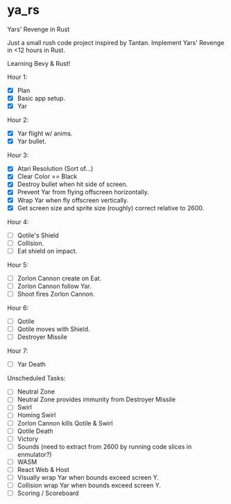 # ya_rs

Yars' Revenge in Rust

Just a small rush code project inspired by Tantan.
Implement Yars' Revenge in <12 hours in Rust.

Learning Bevy & Rust!

Hour 1:
- [x] Plan
- [x] Basic app setup.
- [x] Yar
 
Hour 2:
- [x] Yar flight w/ anims.
- [x] Yar bullet.
  
Hour 3:
- [x] Atari Resolution (Sort of...)
- [x] Clear Color == Black
- [x] Destroy bullet when hit side of screen.
- [x] Prevent Yar from flying offscreen horizontally.
- [x] Wrap Yar when fly offscreen vertically.
- [x] Get screen size and sprite size (roughly) correct relative to 2600.
 
Hour 4:
-[ ] Qotile's Shield
-[ ] Collision.
-[ ] Eat shield on impact.
 
Hour 5:
 - [ ] Zorlon Cannon create on Eat.
 - [ ] Zorlon Cannon follow Yar.
 - [ ] Shoot fires Zorlon Cannon.

Hour 6:
 - [ ] Qotile
 - [ ] Qotile moves with Shield.
 - [ ] Destroyer Missile
 
 Hour 7:
 - [ ] Yar Death
 
 Unscheduled Tasks:
 - [ ] Neutral Zone
 - [ ] Neutral Zone provides immunity from Destroyer Missile
 - [ ] Swirl
 - [ ] Homing Swirl
 - [ ] Zorlon Cannon kills Qotile & Swirl
 - [ ] Qotile Death
 - [ ] Victory
 - [ ] Sounds (need to extract from 2600 by running code slices in enmulator?)
 - [ ] WASM
 - [ ] React Web & Host
 - [ ] Visually wrap Yar when bounds exceed screen Y.
 - [ ] Collision wrap Yar when bounds exceed screen Y.
 - [ ] Scoring / Scoreboard